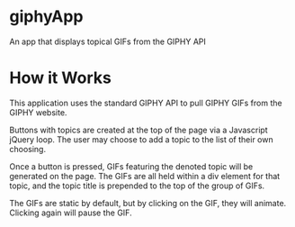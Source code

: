 # giphyApp
An app that displays topical GIFs from the GIPHY API

# How it Works
This application uses the standard GIPHY API to pull GIPHY GIFs from the GIPHY website.

Buttons with topics are created at the top of the page via a Javascript jQuery loop. The user may choose to add a topic to the list of their own choosing.

Once a button is pressed, GIFs featuring the denoted topic will be generated on the page. The GIFs are all held within a div element for that topic, and the topic title is prepended to the top of the group of GIFs.

The GIFs are static by default, but by clicking on the GIF, they will animate. Clicking again will pause the GIF. 
